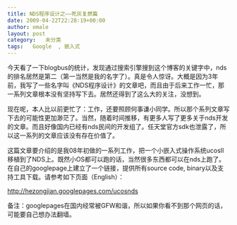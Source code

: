 ```yaml
---
title: NDS程序设计之——死灰复燃篇
date: 2009-04-22T22:28:19+00:00
author: omale
layout: post
category:   未分类  
tags:   Google  , 嵌入式
---
```

今天看了一下blogbus的统计，发现通过搜索引擎搜到这个博客的关键字中，nds的排名居然是第二（第一当然是我的名字了）。真是令人惊讶。大概是因为3年前，我写了一些名字叫《NDS程序设计》的文章吧，而且由于后来工作一忙，那一系列文章根本没有坚持写下去。居然还得到了这么大的关注，没想到。

现在呢，本人比以前更忙了：工作，还要照顾何事谦小同学。所以那个系列文章写下去的可能性更加渺茫了。当然，随着时间推移，有更多人写了更多关于nds开发的文章。而且好像国内已经有nds民间的开发组了。任天堂官方sdk也泄露了，所以这一系列的文章应该没有存在价值了。

这篇文章要介绍的是我08年初做的一系列工作，把一个小嵌入式操作系统ucosII移植到了NDS上。既然小OS都可以跑的话，当然很多东西都可以在nds上跑了。在自己的googlepage上建立了一个链接，提供所有source code, binary以及支持工具下载。请参考如下页面（English）：

<http://hezongjian.googlepages.com/ucosnds>

备注：googlepages在国内经常被GFW和谐，所以如果你看不到那个网页的话，可能要自己想办法翻墙。